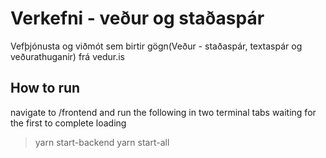 # Verkefni - veður og staðaspár
Vefþjónusta og viðmót sem birtir gögn(Veður - staðaspár, textaspár og veðurathuganir) frá vedur.is

## How to run
navigate to /frontend and run the following in two terminal tabs waiting for the first to complete loading
> yarn start-backend
> yarn start-all
